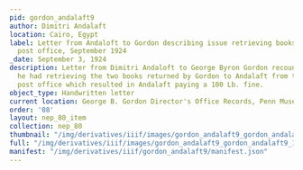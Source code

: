 ```yaml
---
pid: gordon_andalaft9
author: Dimitri Andalaft
location: Cairo, Egypt
label: Letter from Andaloft to Gordon describing issue retrieving books from Egyptian
  post office, September 1924
_date: September 3, 1924
description: Letter from Dimitri Andaloft to George Byron Gordon recounting an issue
  he had retrieving the two books returned by Gordon to Andalaft from the Egyptian
  post office which resulted in Andalaft paying a 100 Lb. fine.
object_type: Handwritten letter
current location: George B. Gordon Director's Office Records, Penn Museum Archives
order: '08'
layout: nep_80_item
collection: nep_80
thumbnail: "/img/derivatives/iiif/images/gordon_andalaft9_gordon_andalaft9_1/full/250,/0/default.jpg"
full: "/img/derivatives/iiif/images/gordon_andalaft9_gordon_andalaft9_1/full/1140,/0/default.jpg"
manifest: "/img/derivatives/iiif/gordon_andalaft9/manifest.json"
---
```

